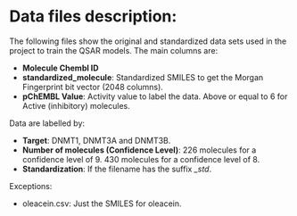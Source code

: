 # Data files  description:

The following files show the original and standardized data sets used in the project to train the QSAR models. The main columns are:
 - **Molecule Chembl ID**
 - **standardized_molecule**: Standardized SMILES to get the Morgan Fingerprint bit vector (2048 columns).
 - **pChEMBL Value**: Activity value to label the data. Above or equal to 6 for Active (inhibitory) molecules.

Data are labelled by:
 - **Target**: DNMT1, DNMT3A and DNMT3B.
 - **Number of molecules (Confidence Level)**: 226 molecules for a confidence level of 9. 430 molecules for a confidence level of 8.
 - **Standardization**: If the filename has the suffix *_std*.

Exceptions:
 - oleacein.csv: Just the SMILES for oleacein.
